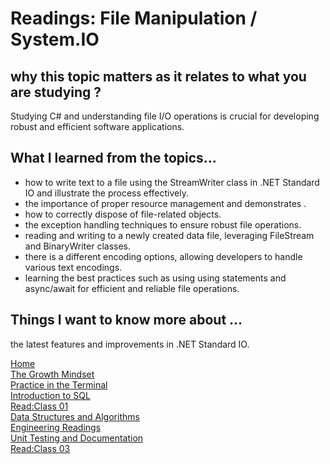 # Readings: File Manipulation / System.IO
## why this topic matters as it relates to what you are studying ?

Studying C# and understanding file I/O operations is crucial for developing robust and efficient software applications.

## What I learned from the topics...

 - how to write text to a file using the StreamWriter class in .NET Standard IO and illustrate the process effectively.
 - the importance of proper resource management and demonstrates .
 - how to correctly dispose of file-related objects.
 - the exception handling techniques to ensure robust file operations.
 - reading and writing to a newly created data file, leveraging FileStream and BinaryWriter classes.
- there is a  different encoding options, allowing developers to handle various text encodings.
- learning the  best practices such as using using statements and async/await for efficient and reliable file operations.
## Things I want to know more about ...

the latest features and improvements in .NET Standard IO.

[Home](./README.md)       
[The Growth Mindset](./README2.md)    
[ Practice in the Terminal](./Terminal.md)   
[Introduction to SQL](./sql.md)    
   [Read:Class 01](./Class01.md)    
     [Data Structures and Algorithms](./Data.md)     
     [Engineering Readings](./EngineeringReadings.md)   
[Unit Testing and Documentation](./UnitTesting.md)                      
[Read:Class 03](./class03.md) 
